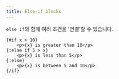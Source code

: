 ```yaml
---
title: Else-if blocks
---
```


`else if`와 함께 여러 조건을 '연결'할 수 있습니다.

```svelte
{#if x > 10}
	<p>{x} is greater than 10</p>
{:else if 5 > x}
	<p>{x} is less than 5</p>
{:else}
	<p>{x} is between 5 and 10</p>
{/if}
```
